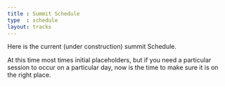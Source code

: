 ```yaml
---
title : Summit Schedule
type  : schedule
layout: tracks
---
```


Here is the current (under construction) summit Schedule.

At this time most times initial placeholders, but if you need a particular session to occur on a particular day, now is the time to make sure it is on the right place.
